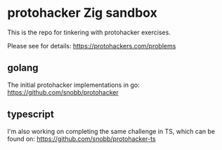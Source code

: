 # protohacker Zig sandbox

This is the repo for tinkering with protohacker exercises.

Please see for details: https://protohackers.com/problems

## golang

The initial protohacker implementations in go: https://github.com/snobb/protohacker

## typescript

I'm also working on completing the same challenge in TS, which can be found on: https://github.com/snobb/protohacker-ts
